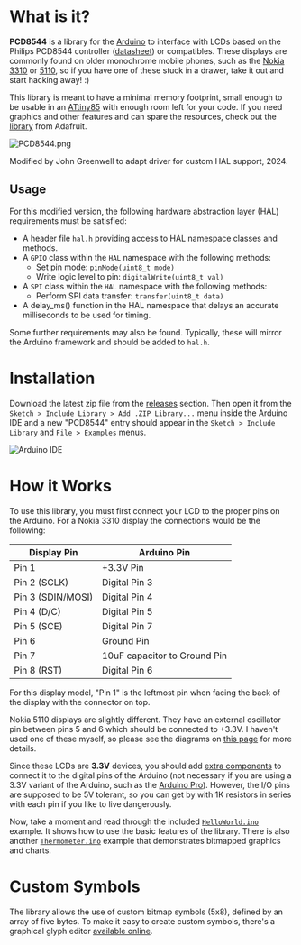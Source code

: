 What is it?
===========

**PCD8544** is a library for the [Arduino](http://arduino.cc/) to interface with LCDs based on the
Philips PCD8544 controller ([datasheet](https://github.com/carlosefr/pcd8544/blob/docs/docs/pcd8544.pdf?raw=true))
or compatibles. These displays are commonly found on older monochrome mobile phones, such as the
[Nokia 3310](http://en.wikipedia.org/wiki/Nokia_3310) or [5110](http://en.wikipedia.org/wiki/Nokia_5110),
so if you have one of these stuck in a drawer, take it out and start hacking away! :)

This library is meant to have a minimal memory footprint, small enough to be usable in an [ATtiny85](https://www.microchip.com/wwwproducts/en/ATtiny85) with enough room left for your code. If you need graphics and other features and can spare the resources, check out the [library](https://github.com/adafruit/Adafruit-PCD8544-Nokia-5110-LCD-library) from Adafruit.

![PCD8544.png](https://raw.githubusercontent.com/carlosefr/pcd8544/gh-pages/PCD8544.jpg)

Modified by John Greenwell to adapt driver for custom HAL support, 2024.

## Usage

For this modified version, the following hardware abstraction layer (HAL) requirements must be satisfied:

* A header file `hal.h` providing access to HAL namespace classes and methods.
* A `GPIO` class within the `HAL` namespace with the following methods:
  - Set pin mode: `pinMode(uint8_t mode)`
  - Write logic level to pin: `digitalWrite(uint8_t val)`
* A `SPI` class within the `HAL` namespace with the following methods:
  - Perform SPI data transfer: `transfer(uint8_t data)`
* A delay_ms() function in the HAL namespace that delays an accurate milliseconds to be used for timing.

Some further requirements may also be found. Typically, these will mirror the Arduino framework and should be added to `hal.h`.

Installation
============

Download the latest zip file from the [releases](https://github.com/carlosefr/pcd8544/releases) section. Then open it from the `Sketch > Include Library > Add .ZIP Library...` menu inside the Arduino IDE and a new "PCD8544" entry should appear in the `Sketch > Include Library` and `File > Examples` menus.

![Arduino IDE](https://raw.githubusercontent.com/carlosefr/pcd8544/gh-pages/screenshot-01.png)

How it Works
============

To use this library, you must first connect your LCD to the proper pins on the Arduino.
For a Nokia 3310 display the connections would be the following:

Display Pin       | Arduino Pin
------------------|------------
Pin 1             | +3.3V Pin
Pin 2 (SCLK)      | Digital Pin 3
Pin 3 (SDIN/MOSI) | Digital Pin 4
Pin 4 (D/C)       | Digital Pin 5
Pin 5 (SCE)       | Digital Pin 7
Pin 6             | Ground Pin
Pin 7             | 10uF capacitor to Ground Pin
Pin 8 (RST)       | Digital Pin 6

For this display model, "Pin 1" is the leftmost pin when facing the back of the display with the connector on top.

Nokia 5110 displays are slightly different. They have an external oscillator pin between pins 5 and 6 which should
be connected to +3.3V. I haven't used one of these myself, so please see the diagrams on
[this page](http://serdisplib.sourceforge.net/ser/pcd8544.html) for more details.

Since these LCDs are **3.3V** devices, you should add
[extra components](http://www.sparkfun.com/commerce/tutorial_info.php?tutorials_id=65) to
connect it to the digital pins of the Arduino (not necessary if you are using a 3.3V variant
of the Arduino, such as the [Arduino Pro](http://www.arduino.cc/en/Main/ArduinoBoardPro)). However, the I/O pins
are supposed to be 5V tolerant, so you can get by with 1K resistors in series with each pin if you like to live
dangerously.

Now, take a moment and read through the included [`HelloWorld.ino`](examples/HelloWorld/HelloWorld.ino) example.
It shows how to use the basic features of the library. There is also another
[`Thermometer.ino`](examples/Thermometer/Thermometer.ino) example that demonstrates bitmapped graphics and charts.

Custom Symbols
==============

The library allows the use of custom bitmap symbols (5x8), defined by an array of five bytes.
To make it easy to create custom symbols, there's a graphical glyph editor
[available online](http://carlosefr.github.io/pcd8544/).
